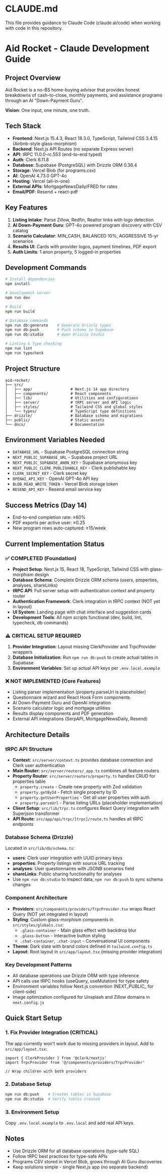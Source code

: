 # CLAUDE.md

This file provides guidance to Claude Code (claude.ai/code) when working with code in this repository.

# Aid Rocket - Claude Development Guide

## Project Overview
Aid Rocket is a no-BS home-buying advisor that provides honest breakdowns of cash-to-close, monthly payments, and assistance programs through an AI "Down-Payment Guru".

**Vision**: One input, one minute, one truth.

## Tech Stack
- **Frontend**: Next.js 15.4.3, React 18.3.0, TypeScript, Tailwind CSS 3.4.15 (Airbnb-style glass-morphism)
- **Backend**: Next.js API Routes (no separate Express server)
- **API**: tRPC 11.0.0-rc.553 (end-to-end typed)
- **Auth**: Clerk 6.11.8
- **Database**: Supabase (PostgreSQL) with Drizzle ORM 0.36.4
- **Storage**: Vercel Blob (for programs.csv)
- **AI**: OpenAI 4.73.0 GPT-4o
- **Hosting**: Vercel (all-in-one)
- **External APIs**: MortgageNewsDaily/FRED for rates
- **Email/PDF**: Resend + react-pdf

## Key Features
1. **Listing Intake**: Parse Zillow, Redfin, Realtor links with logo detection
2. **AI Down-Payment Guru**: GPT-4o powered program discovery with CSV catalog
3. **Scenario Calculator**: MIN_CASH, BALANCED 10%, AGGRESSIVE 15-yr scenarios
4. **Results UI**: Cards with provider logos, payment timelines, PDF export
5. **Auth Limits**: 1 anon property, 5 logged-in properties

## Development Commands
```bash
# Install dependencies
npm install

# Development server
npm run dev

# Build
npm run build

# Database commands
npm run db:generate    # Generate Drizzle types
npm run db:push        # Push schema to Supabase
npm run db:studio      # Open Drizzle Studio

# Linting & Type checking
npm run lint
npm run typecheck
```

## Project Structure
```
aid-rocket/
├── src/
│   ├── app/                 # Next.js 14 app directory
│   ├── components/          # React components
│   ├── lib/                 # Utilities and configurations
│   ├── server/              # tRPC server and API logic
│   ├── styles/              # Tailwind CSS and global styles
│   └── types/               # TypeScript type definitions
├── drizzle/                 # Database schema and migrations
├── public/                  # Static assets
└── docs/                    # Documentation
```

## Environment Variables Needed
- `DATABASE_URL` - Supabase PostgreSQL connection string
- `NEXT_PUBLIC_SUPABASE_URL` - Supabase project URL
- `NEXT_PUBLIC_SUPABASE_ANON_KEY` - Supabase anonymous key
- `NEXT_PUBLIC_CLERK_PUBLISHABLE_KEY` - Clerk publishable key
- `CLERK_SECRET_KEY` - Clerk secret key
- `OPENAI_API_KEY` - OpenAI GPT-4o API key
- `BLOB_READ_WRITE_TOKEN` - Vercel Blob storage token
- `RESEND_API_KEY` - Resend email service key

## Success Metrics (Day 14)
- End-to-end completion rate: ≥60%
- PDF exports per active user: ≥0.25
- New program rows auto-captured: ≥15/week

## Current Implementation Status

### ✅ **COMPLETED (Foundation)**
- **Project Setup**: Next.js 15, React 18, TypeScript, Tailwind CSS with glass-morphism design
- **Database Schema**: Complete Drizzle ORM schema (users, properties, analyses, shareLinks)
- **tRPC API**: Full server setup with authentication context and property router
- **Authentication Framework**: Clerk integration in tRPC context (NOT yet in layout)
- **UI System**: Landing page with chat interface and suggestion cards
- **Development Tools**: All npm scripts functional (dev, build, lint, typecheck, db commands)

### ⚠️ **CRITICAL SETUP REQUIRED**
1. **Provider Integration**: Layout missing ClerkProvider and TrpcProvider wrappers
2. **Database Initialization**: Run `npm run db:push` to create actual tables in Supabase
3. **Environment Variables**: Set up actual API keys per `.env.local.example`

### ❌ **NOT IMPLEMENTED (Core Features)**
- Listing parser implementation (property.parseUrl is placeholder)
- Questionnaire wizard and React Hook Form components
- AI Down-Payment Guru and OpenAI integration
- Scenario calculator logic and mortgage utilities
- Results display components and PDF generation
- External API integrations (SerpAPI, MortgageNewsDaily, Resend)

## Architecture Details

### tRPC API Structure
- **Context**: `src/server/context.ts` provides database connection and Clerk user authentication
- **Main Router**: `src/server/routers/_app.ts` combines all feature routers
- **Property Router**: `src/server/routers/property.ts` handles CRUD for properties table
  - `property.create` - Create new property with Zod validation
  - `property.getById` - Fetch single property by ID
  - `property.getUserProperties` - Get all user properties with auth
  - `property.parseUrl` - Parse listing URLs (placeholder implementation)
- **Client Setup**: `src/lib/trpc.ts` configures React Query integration with Superjson transformer
- **API Route**: `src/app/api/trpc/[trpc]/route.ts` handles all tRPC endpoints

### Database Schema (Drizzle)
Located in `src/lib/db/schema.ts`:
- **users**: Clerk user integration with UUID primary keys
- **properties**: Property listings with source URL tracking
- **analyses**: User questionnaires with JSONB scenarios field
- **shareLinks**: Public sharing functionality for analyses
- Use `npm run db:studio` to inspect data, `npm run db:push` to sync schema changes

### Component Architecture
- **Providers**: `src/components/providers/TrpcProvider.tsx` wraps React Query (NOT yet integrated in layout)
- **Styling**: Custom glass-morphism components in `src/styles/globals.css`:
  - `.glass-container` - Main glass effect with backdrop blur
  - `.glass-button` - Interactive button styling
  - `.chat-container`, `.chat-input` - Conversational UI components
- **Theme**: Dark slate with brand colors defined in `tailwind.config.ts`
- **Layout**: Root layout in `src/app/layout.tsx` (missing provider integration)

### Key Development Patterns
- All database operations use Drizzle ORM with type inference
- API calls use tRPC hooks (useQuery, useMutation) for type safety
- Environment variables follow Next.js convention (NEXT_PUBLIC_ for client-side)
- Image optimization configured for Unsplash and Zillow domains in `next.config.js`

## Quick Start Setup

### 1. Fix Provider Integration (CRITICAL)
The app currently won't work due to missing providers in layout. Add to `src/app/layout.tsx`:
```tsx
import { ClerkProvider } from '@clerk/nextjs'
import TrpcProvider from '@/components/providers/TrpcProvider'

// Wrap children with both providers
```

### 2. Database Setup
```bash
npm run db:push    # Creates tables in Supabase
npm run db:studio  # Verify tables created
```

### 3. Environment Setup
Copy `.env.local.example` to `.env.local` and add real API keys.

## Notes
- Use Drizzle ORM for all database operations (type-safe SQL)
- Follow tRPC best practices for type-safe APIs
- Programs CSV stored in Vercel Blob, grows through AI Guru discoveries
- Keep solutions simple - single Next.js app (no separate backend)